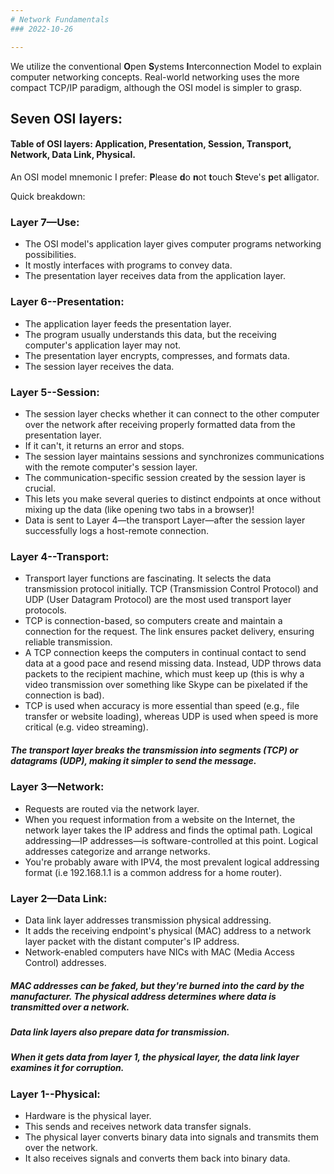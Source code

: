 ```yaml
---
# Network Fundamentals
### 2022-10-26

---
```


We utilize the conventional **O**pen **S**ystems **I**nterconnection Model to explain computer networking concepts. Real-world networking uses the more compact TCP/IP paradigm, although the OSI model is simpler to grasp.

## Seven OSI layers:

#### Table of OSI layers: Application, Presentation, Session, Transport, Network, Data Link, Physical.

An OSI model mnemonic I prefer: **P**lease **d**o **n**ot **t**ouch **S**teve's **p**et **a**lligator.

Quick breakdown:

### Layer 7—Use:

* The OSI model's application layer gives computer programs networking possibilities. 
* It mostly interfaces with programs to convey data. 
* The presentation layer receives data from the application layer.

### Layer 6--Presentation:

* The application layer feeds the presentation layer. 
* The program usually understands this data, but the receiving computer's application layer may not. 
* The presentation layer encrypts, compresses, and formats data. 
* The session layer receives the data.

### Layer 5--Session:

* The session layer checks whether it can connect to the other computer over the network after receiving properly formatted data from the presentation layer. 
* If it can't, it returns an error and stops. 
* The session layer maintains sessions and synchronizes communications with the remote computer's session layer. 
* The communication-specific session created by the session layer is crucial. 
* This lets you make several queries to distinct endpoints at once without mixing up the data (like opening two tabs in a browser)! 
* Data is sent to Layer 4—the transport Layer—after the session layer successfully logs a host-remote connection.

### Layer 4--Transport:

* Transport layer functions are fascinating. It selects the data transmission protocol initially. TCP (Transmission Control Protocol) and UDP (User Datagram Protocol) are the most used transport layer protocols. 
* TCP is connection-based, so computers create and maintain a connection for the request. The link ensures packet delivery, ensuring reliable transmission. 
* A TCP connection keeps the computers in continual contact to send data at a good pace and resend missing data. Instead, UDP throws data packets to the recipient machine, which must keep up (this is why a video transmission over something like Skype can be pixelated if the connection is bad). 
* TCP is used when accuracy is more essential than speed (e.g., file transfer or website loading), whereas UDP is used when speed is more critical (e.g. video streaming).

##### The transport layer breaks the transmission into segments (TCP) or datagrams (UDP), making it simpler to send the message.

### Layer 3—Network:

* Requests are routed via the network layer. 
* When you request information from a website on the Internet, the network layer takes the IP address and finds the optimal path. Logical addressing—IP addresses—is software-controlled at this point. Logical addresses categorize and arrange networks. 
* You're probably aware with IPV4, the most prevalent logical addressing format (i.e 192.168.1.1 is a common address for a home router).

### Layer 2—Data Link:

* Data link layer addresses transmission physical addressing. 
* It adds the receiving endpoint's physical (MAC) address to a network layer packet with the distant computer's IP address. 
* Network-enabled computers have NICs with MAC (Media Access Control) addresses.

#####  MAC addresses can be faked, but they're burned into the card by the manufacturer. The physical address determines where data is transmitted over a network.

##### Data link layers also prepare data for transmission.

##### When it gets data from layer 1, the physical layer, the data link layer examines it for corruption.

### Layer 1--Physical:

* Hardware is the physical layer. 
* This sends and receives network data transfer signals. 
* The physical layer converts binary data into signals and transmits them over the network. 
* It also receives signals and converts them back into binary data.


